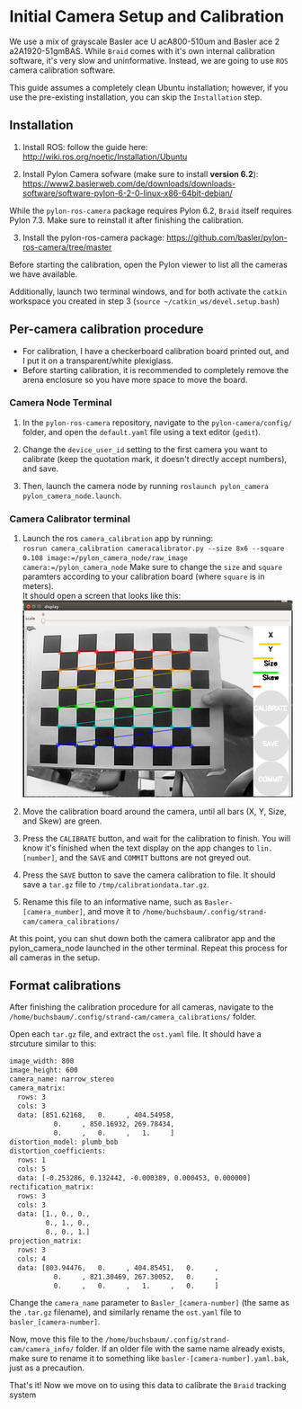 # Initial Camera Setup and Calibration
We use a mix of grayscale Basler ace U acA800-510um and Basler ace 2 a2A1920-51gmBAS. 
While `Braid` comes with it's own internal calibration software, it's very slow and uninformative.
Instead, we are going to use `ROS` camera calibration software.

This guide assumes a completely clean Ubuntu installation; however, if you use the pre-existing installation, you can skip the `Installation` step.

## Installation
1. Install ROS: follow the guide here: <http://wiki.ros.org/noetic/Installation/Ubuntu>

2. Install Pylon Camera sofware (make sure to install **version 6.2**): <https://www2.baslerweb.com/de/downloads/downloads-software/software-pylon-6-2-0-linux-x86-64bit-debian/>

<div class="warning">
While the <code>pylon-ros-camera</code> package requires Pylon 6.2, <code>Braid</code> itself requires Pylon 7.3. Make sure to reinstall it after finishing the calibration.
</div>

3. Install the pylon-ros-camera package: <https://github.com/basler/pylon-ros-camera/tree/master>

Before starting the calibration, open the Pylon viewer to list all the cameras we have available.

Additionally, launch two terminal windows, and for both activate the `catkin` workspace you created in step 3 (`source ~/catkin_ws/devel.setup.bash`)

## Per-camera calibration procedure
- For calibration, I have a checkerboard calibration board printed out, and I put it on a transparent/white plexiglass.
- Before starting calibration, it is recommended to completely remove the arena enclosure so you have more space to move the board.

### Camera Node Terminal
1. In the `pylon-ros-camera` repository, navigate to the `pylon-camera/config/` folder, and open the `default.yaml` file using a text editor (`gedit`).

2. Change the `device_user_id` setting to the first camera you want to calibrate (keep the quotation mark, it doesn't directly accept numbers), and save.

3. Then, launch the camera node by running `roslaunch pylon_camera pylon_camera_node.launch`.

### Camera Calibrator terminal
1. Launch the ros `camera_calibration` app by running:  
`rosrun camera_calibration cameracalibrator.py --size 8x6 --square 0.108 image:=/pylon_camera_node/raw_image camera:=/pylon_camera_node`
Make sure to change the `size` and `square` paramters according to your calibration board (where `square` is in meters).  
It should open a screen that looks like this:  
![ROS Camera Calibration app](images/camera-calibration.png)

2. Move the calibration board around the camera, until all bars (X, Y, Size, and Skew) are green.

3. Press the `CALIBRATE` button, and wait for the calibration to finish. You will know it's finished when the text display on the app changes to `lin. [number]`, and the `SAVE` and `COMMIT` buttons are not greyed out.

4. Press the `SAVE` button to save the camera calibration to file. It should save a `tar.gz` file to `/tmp/calibrationdata.tar.gz`.

5. Rename this file to an informative name, such as `Basler-[camera_number]`, and move it to `/home/buchsbaum/.config/strand-cam/camera_calibrations/`

At this point, you can shut down both the camera calibrator app and the pylon_camera_node launched in the other terminal.
Repeat this process for all cameras in the setup.


## Format calibrations
After finishing the calibration procedure for all cameras, navigate to the `/home/buchsbaum/.config/strand-cam/camera_calibrations/` folder.

Open each `tar.gz` file, and extract the `ost.yaml` file. It should have a strcuture similar to this:
```
image_width: 800
image_height: 600
camera_name: narrow_stereo
camera_matrix:
  rows: 3
  cols: 3
  data: [851.62168,   0.     , 404.54958,
           0.     , 850.16932, 269.78434,
           0.     ,   0.     ,   1.     ]
distortion_model: plumb_bob
distortion_coefficients:
  rows: 1
  cols: 5
  data: [-0.253286, 0.132442, -0.000389, 0.000453, 0.000000]
rectification_matrix:
  rows: 3
  cols: 3
  data: [1., 0., 0.,
         0., 1., 0.,
         0., 0., 1.]
projection_matrix:
  rows: 3
  cols: 4
  data: [803.94476,   0.     , 404.85451,   0.     ,
           0.     , 821.30469, 267.30052,   0.     ,
           0.     ,   0.     ,   1.     ,   0.     ]
```
Change the `camera_name` parameter to `Basler_[camera-number]` (the same as the `.tar.gz` filename), and similarly rename the `ost.yaml` file to `basler_[camera-number]`.

Now, move this file to the `/home/buchsbaum/.config/strand-cam/camera_info/` folder. If an older file with the same name already exists, make sure to rename it to something like `basler-[camera-number].yaml.bak`, just as a precaution.


That's it! Now we move on to using this data to calibrate the `Braid` tracking system